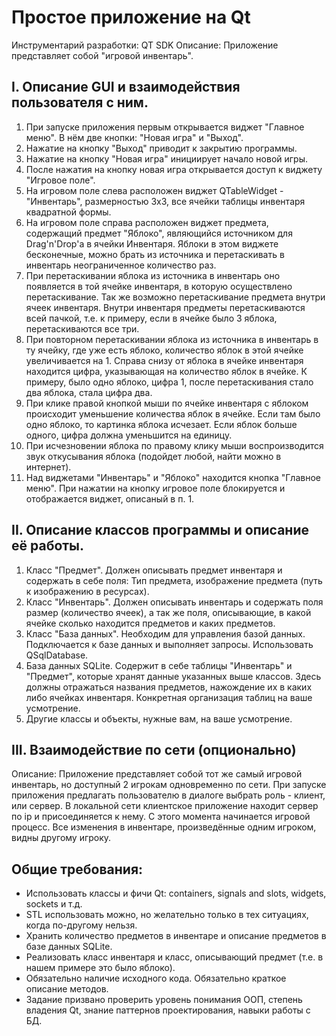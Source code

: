 # Простое приложение на Qt
Инструментарий разработки: QT SDK
Описание: Приложение представляет собой "игровой инвентарь".

## I. Описание GUI и взаимодействия пользователя с ним.
1. При запуске приложения первым открывается виджет "Главное меню". В нём две кнопки: "Новая игра" и "Выход".
2. Нажатие на кнопку "Выход" приводит к закрытию программы.
3. Нажатие на кнопку "Новая игра" инициирует начало новой игры.
4. После нажатия на кнопку новая игра открывается доступ к виджету "Игровое поле".
6. На игровом поле слева расположен виджет QTableWidget - "Инвентарь", размерностью 3х3, все ячейки таблицы инвентаря квадратной формы.
7. На игровом поле справа расположен виджет предмета, содержащий предмет "Яблоко", являющийся источником для Drag'n'Drop'a в ячейки Инвентаря. Яблоки в этом виджете бесконечные, можно брать из источника и перетаскивать в инвентарь неограниченное количество раз.
8. При перетаскивании яблока из источника в инвентарь оно появляется в той ячейке инвентаря, в которую осуществлено перетаскивание. Так же возможно перетаскивание предмета внутри ячеек инвентаря. Внутри инвентаря предметы перетаскиваются всей пачкой, т.е. к примеру, если в ячейке было 3 яблока, перетаскиваются все три.
9. При повторном перетаскивании яблока из источника в инвентарь в ту ячейку, где уже есть яблоко, количество яблок в этой ячейке увеличивается на 1. Справа снизу от яблока в ячейке инвентаря находится цифра, указывающая на количество яблок в ячейке. К примеру, было одно яблоко, цифра 1, после перетаскивания стало два яблока, стала цифра два.
10. При клике правой кнопкой мыши по ячейке инвентаря с яблоком происходит уменьшение количества яблок в ячейке. Если там было одно яблоко, то картинка яблока исчезает. Если яблок больше одного, цифра должна уменьшится на единицу.
11. При исчезновении яблока по правому клику мыши воспроизводится звук откусывания яблока (подойдет любой, найти можно в интернет).
12. Над виджетами "Инвентарь" и "Яблоко" находится кнопка "Главное меню". При нажатии на кнопку игровое поле блокируется и отображается виджет, описаный в п. 1.

## II. Описание классов программы и описание её работы.
1. Класс "Предмет". Должен описывать предмет инвентаря и содержать в себе поля: Тип предмета, изображение предмета (путь к изображению в ресурсах).
2. Класс "Инвентарь". Должен описывать инвентарь и содержать поля размер (количество ячеек), а так же поля, описывающие, в какой ячейке сколько находится предметов и каких предметов.
3. Класс "База данных". Необходим для управления базой данных. Подключается к базе данных и выполняет запросы. Использовать QSqlDatabase.
4. База данных SQLite. Содержит в себе таблицы "Инвентарь" и "Предмет", которые хранят данные указанных выше классов. Здесь должны отражаться названия предметов, нажождение их в каких либо ячейках инвентаря. Конкретная организация таблиц на ваше усмотрение.
5. Другие классы и объекты, нужные вам, на ваше усмотрение.

## III. Взаимодействие по сети (опционально)
Описание: Приложение представляет собой тот же самый игровой инвентарь, но доступный 2 игрокам одновременно по сети.
При запуске приложения предлагать пользователю в диалоге выбрать роль - клиент, или сервер. В локальной  сети клиентское приложение находит сервер по ip и присоединяется к нему. С этого момента начинается игровой процесс.
Все изменения в инвентаре, произведённые одним игроком, видны другому игроку.

## Общие требования:
- Использовать классы и фичи Qt: containers, signals and slots, widgets, sockets и т.д.
- STL использовать можно, но желательно только в тех ситуациях, когда по-другому нельзя.
- Хранить количество предметов в инвентаре и описание предметов в базе данных SQLite.
- Реализовать класс инвентаря и класс, описывающий предмет (т.е. в нашем примере это было яблоко).
- Обязательно наличие исходного кода. Обязательно краткое описание методов.
- Задание призвано проверить уровень понимания ООП, степень владения Qt, знание паттернов проектирования, навыки работы с БД.
